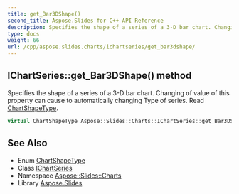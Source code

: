```yaml
---
title: get_Bar3DShape()
second_title: Aspose.Slides for C++ API Reference
description: Specifies the shape of a series of a 3-D bar chart. Changing of value of this property can cause to automatically changing Type of series. Read ChartShapeType.
type: docs
weight: 66
url: /cpp/aspose.slides.charts/ichartseries/get_bar3dshape/
---
```

## IChartSeries::get_Bar3DShape() method


Specifies the shape of a series of a 3-D bar chart. Changing of value of this property can cause to automatically changing Type of series. Read [ChartShapeType](../../chartshapetype/).

```cpp
virtual ChartShapeType Aspose::Slides::Charts::IChartSeries::get_Bar3DShape()=0
```

## See Also

* Enum [ChartShapeType](../chartshapetype/)
* Class [IChartSeries](./)
* Namespace [Aspose::Slides::Charts](../)
* Library [Aspose.Slides](../../)